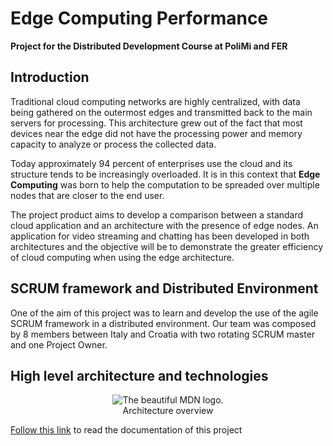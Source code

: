 # Edge Computing Performance
**Project for the Distributed Development Course at PoliMi and FER**
## Introduction
Traditional cloud computing networks are highly centralized, with data being gathered on the outermost edges and transmitted back to the main servers for processing. This architecture grew out of the fact that most devices near the edge did not have the processing power and memory capacity to analyze or process the collected data.

Today approximately 94 percent of enterprises use the cloud and its structure tends to be increasingly overloaded. It is in this context that **Edge Computing** was born to help the computation to be spreaded over multiple nodes that are closer to the end user.

The project product aims to develop a comparison between a standard cloud application and an architecture with the presence of edge nodes. An application for video streaming and chatting has been developed in both architectures and the objective will be to demonstrate the greater efficiency of cloud computing when using the edge architecture.

## SCRUM framework and Distributed Environment
One of the aim of this project was to learn and develop the use of the agile SCRUM framework in a distributed environment. 
Our team was composed by 8 members between Italy and Croatia with two rotating SCRUM master and one Project Owner.


## High level architecture and technologies
<center>
	<figure>
		<img
		src="https://developer.mozilla.org/static/img/favicon144.png"
		alt="The beautiful MDN logo.">
		<figcaption>Architecture overview</figcaption>
	</figure>
</center>

[Follow this link](https://drive.google.com/drive/folders/1KaGCQgi5YzHulSMd1tcRK_pQs4Diwxm_?usp=sharing) to read the documentation of this project

